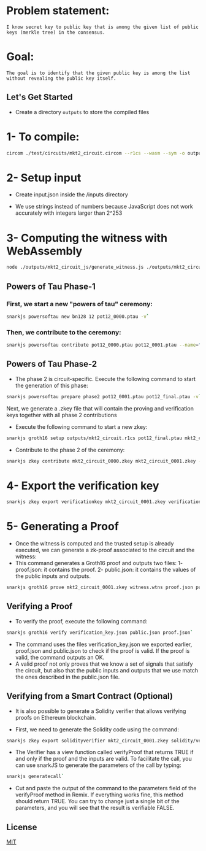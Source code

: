 # Problem statement:
`I know secret key to public key that is among the given list of public keys (merkle tree) in the consensus.`

# Goal:
`The goal is to identify that the given public key is among the list without revealing the public key itself.`

## Let's Get Started
- Create a directory `outputs` to store the compiled files

# 1- To compile:
```bash
circom ./test/circuits/mkt2_circuit.circom --r1cs --wasm --sym -o outputs`
```

# 2- Setup input

- Create input.json inside the /inputs directory 

- We use strings instead of numbers because JavaScript does not work accurately with integers larger than 2^253

# 3- Computing the witness with WebAssembly

```bash
node ./outputs/mkt2_circuit_js/generate_witness.js ./outputs/mkt2_circuit_js/mkt2_circuit.wasm inputs/input.json witness.wtns`
```

## Powers of Tau Phase-1

### First, we start a new "powers of tau" ceremony:

```bash
snarkjs powersoftau new bn128 12 pot12_0000.ptau -v`
```

### Then, we contribute to the ceremony:

```bash
snarkjs powersoftau contribute pot12_0000.ptau pot12_0001.ptau --name="First contribution" -v`
```

## Powers of Tau Phase-2

- The phase 2 is circuit-specific. Execute the following command to start the generation of this phase:

```bash
snarkjs powersoftau prepare phase2 pot12_0001.ptau pot12_final.ptau -v`
```

Next, we generate a .zkey file that will contain the proving and verification keys together with all phase 2 contributions

- Execute the following command to start a new zkey:
```bash
snarkjs groth16 setup outputs/mkt2_circuit.r1cs pot12_final.ptau mkt2_circuit_0000.zkey`
```

- Contribute to the phase 2 of the ceremony:
```bash
snarkjs zkey contribute mkt2_circuit_0000.zkey mkt2_circuit_0001.zkey --name="1st Contributor Name" -v`
```

# 4- Export the verification key

```bash
snarkjs zkey export verificationkey mkt2_circuit_0001.zkey verification_key.json`
```

# 5- Generating a Proof

- Once the witness is computed and the trusted setup is already executed, we can generate a zk-proof associated to the circuit and the witness:
- This command generates a Groth16 proof and outputs two files:
  1- proof.json: it contains the proof.
  2- public.json: it contains the values of the public inputs and outputs.

```bash
snarkjs groth16 prove mkt2_circuit_0001.zkey witness.wtns proof.json public.json`
```

## Verifying a Proof

- To verify the proof, execute the following command:
```bash
snarkjs groth16 verify verification_key.json public.json proof.json`
```

- The command uses the files verification_key.json we exported earlier, proof.json and public.json to check if the proof is valid. If the proof is valid, the command outputs an OK.
- A valid proof not only proves that we know a set of signals that satisfy the circuit, but also that the public inputs and outputs that we use match the ones described in the public.json file.

## Verifying from a Smart Contract (Optional)

- It is also possible to generate a Solidity verifier that allows verifying proofs on Ethereum blockchain.

- First, we need to generate the Solidity code using the command:
```bash
snarkjs zkey export solidityverifier mkt2_circuit_0001.zkey solidity/verifier.sol`
```

- The Verifier has a view function called verifyProof that returns TRUE if and only if the proof and the inputs are valid. To facilitate the call, you can use snarkJS to generate the parameters of the call by typing:

```bash
snarkjs generatecall`
```

- Cut and paste the output of the command to the parameters field of the verifyProof method in Remix. If everything works fine, this method should return TRUE. You can try to change just a single bit of the parameters, and you will see that the result is verifiable FALSE.

## License

[MIT](https://choosealicense.com/licenses/mit/)